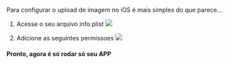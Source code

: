 Para configurar o upload de imagem no iOS é mais simples do que parece...

1. Acesse o seu arquivo info.plist
![](https://imgur.com/f4iz4sw.png)

2. Adicione as seguintes permissoes
![](https://imgur.com/6ZouVBW.png)

#### Pronto, agora é só rodar só seu APP
